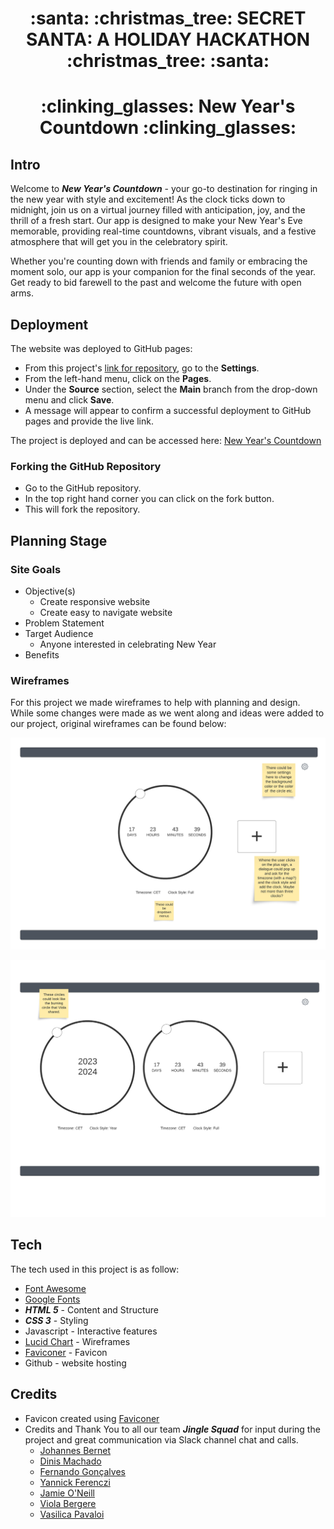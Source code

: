 <h1 align="center"><strong> :santa: :christmas_tree: SECRET SANTA: A HOLIDAY HACKATHON :christmas_tree: :santa:</strong></h1>

<h1 align="center"><strong> :clinking_glasses: New Year's Countdown :clinking_glasses: </strong></h1>

## **Intro**
Welcome to ***New Year's Countdown*** -  your go-to destination for ringing in the new year with style and excitement! As the clock ticks down to midnight, join us on a virtual journey filled with anticipation, joy, and the thrill of a fresh start. Our app is designed to make your New Year's Eve memorable, providing real-time countdowns, vibrant visuals, and a festive atmosphere that will get you in the celebratory spirit.

Whether you're counting down with friends and family or embracing the moment solo, our app is your companion for the final seconds of the year. Get ready to bid farewell to the past and welcome the future with open arms.

## **Deployment**

The website was deployed to GitHub pages:

- From this project's [link for repository](https://github.com/nacht-falter/new-years-countdown), go to the **Settings**.
- From the left-hand menu, click on the **Pages**.
- Under the **Source** section, select the **Main** branch from the drop-down menu and click **Save**.
- A message will appear to confirm a successful deployment to GitHub pages and provide the live link.

The project is deployed and can be accessed here: [New Year's Countdown]()

### Forking the GitHub Repository
- Go to the GitHub repository.
- In the top right hand corner you can click on the fork button.
- This will fork the repository.

## **Planning Stage**

### **Site Goals**

- Objective(s)
  - Create responsive website
  - Create easy to navigate website
- Problem Statement
- Target Audience
  - Anyone interested in celebrating New Year
- Benefits

### **Wireframes**

For this project we made wireframes to help with planning and design. While some changes were made as we went along and ideas were added to our project, original wireframes can be found below:

![Wireframes](assets/wireframes/countdown_wireframe1.png)

![Wireframes](assets/wireframes/countdown_wireframe2.png)

## **Tech**
The tech used in this project is as follow:
- [Font Awesome](https://fontawesome.com/)
- [Google Fonts](https://fonts.google.com/)
- ***HTML 5*** - Content and Structure
- ***CSS 3*** - Styling
- Javascript - Interactive features
- [Lucid Chart](https://www.lucidchart.com) - Wireframes
- [Faviconer](http://www.faviconer.com/) - Favicon
- Github - website hosting

## **Credits**

- Favicon created using [Faviconer](http://www.faviconer.com/)
- Credits and Thank You to all our team ***Jingle Squad*** for input during the project and great communication via Slack channel chat and calls.
  - [Johannes Bernet](https://github.com/nacht-falter)
  - [Dinis Machado](https://github.com/DinisMachado87)
  - [Fernando Gonçalves](https://github.com/Goncalves95)
  - [Yannick Ferenczi](https://github.com/yannickferenczi)
  - [Jamie O'Neill](https://github.com/jamie33o)
  - [Viola Bergere](https://github.com/violaberg)
  - [Vasilica Pavaloi](https://github.com/Vasi012)